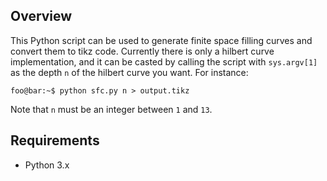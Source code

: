 ## Overview
This Python script can be used to generate finite space filling curves and convert them to tikz code. Currently there is only a hilbert curve implementation, and it can be casted by calling the script with `sys.argv[1]` as the depth `n` of the hilbert curve you want. For instance:

```console
foo@bar:~$ python sfc.py n > output.tikz
```

Note that `n` must be an integer between `1` and `13`.

## Requirements
- Python 3.x